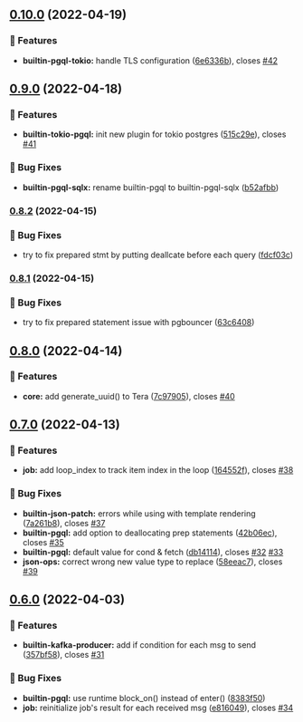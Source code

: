 ## [0.10.0](https://github.com/bzrl-apps/flowrunner/compare/v0.9.0...v0.10.0) (2022-04-19)


### 🚀 Features

* **builtin-pgql-tokio:** handle TLS configuration ([6e6336b](https://github.com/bzrl-apps/flowrunner/commit/6e6336b44c90ce466db8c9b128b8931fa11a8436)), closes [#42](https://github.com/bzrl-apps/flowrunner/issues/42)

## [0.9.0](https://github.com/bzrl-apps/flowrunner/compare/v0.8.2...v0.9.0) (2022-04-18)


### 🚀 Features

* **builtin-tokio-pgql:** init new plugin for tokio postgres ([515c29e](https://github.com/bzrl-apps/flowrunner/commit/515c29ea9f62b72d610ee84b29ccaf882c61fb40)), closes [#41](https://github.com/bzrl-apps/flowrunner/issues/41)


### 🐛 Bug Fixes

* **builtin-pgql-sqlx:** rename builtin-pgql to builtin-pgql-sqlx ([b52afbb](https://github.com/bzrl-apps/flowrunner/commit/b52afbbc42d9a68d37c049920839671ea2d1f449))

### [0.8.2](https://github.com/bzrl-apps/flowrunner/compare/v0.8.1...v0.8.2) (2022-04-15)


### 🐛 Bug Fixes

* try to fix prepared stmt by putting deallcate before each query ([fdcf03c](https://github.com/bzrl-apps/flowrunner/commit/fdcf03cfb1136fcfa5a1aa7f21228ae677e3b4a2))

### [0.8.1](https://github.com/bzrl-apps/flowrunner/compare/v0.8.0...v0.8.1) (2022-04-15)


### 🐛 Bug Fixes

* try to fix prepared statement issue with pgbouncer ([63c6408](https://github.com/bzrl-apps/flowrunner/commit/63c6408153cb1fe1d14beb83a9db9112b3ec9e79))

## [0.8.0](https://github.com/bzrl-apps/flowrunner/compare/v0.7.0...v0.8.0) (2022-04-14)


### 🚀 Features

* **core:** add generate_uuid() to Tera ([7c97905](https://github.com/bzrl-apps/flowrunner/commit/7c97905a2085362ccdc719340d8f842ded1c3a7a)), closes [#40](https://github.com/bzrl-apps/flowrunner/issues/40)

## [0.7.0](https://github.com/bzrl-apps/flowrunner/compare/v0.6.0...v0.7.0) (2022-04-13)


### 🚀 Features

* **job:** add loop_index to track item index in the loop ([164552f](https://github.com/bzrl-apps/flowrunner/commit/164552f04d16ee08ffcc6425a6afbb363e897dfd)), closes [#38](https://github.com/bzrl-apps/flowrunner/issues/38)


### 🐛 Bug Fixes

* **builtin-json-patch:** errors while using with template rendering ([7a261b8](https://github.com/bzrl-apps/flowrunner/commit/7a261b8a235548118dbd341e559b2647ab4f7cdf)), closes [#37](https://github.com/bzrl-apps/flowrunner/issues/37)
* **builtin-pgql:** add option to deallocating prep statements ([42b06ec](https://github.com/bzrl-apps/flowrunner/commit/42b06ece2c3125c34c95188138beb6a16a65d18b)), closes [#35](https://github.com/bzrl-apps/flowrunner/issues/35)
* **builtin-pgql:** default value for cond & fetch ([db14114](https://github.com/bzrl-apps/flowrunner/commit/db141147382dd730546c182fdb120a714b7956af)), closes [#32](https://github.com/bzrl-apps/flowrunner/issues/32) [#33](https://github.com/bzrl-apps/flowrunner/issues/33)
* **json-ops:** correct wrong new value type to replace ([58eeac7](https://github.com/bzrl-apps/flowrunner/commit/58eeac73dfa189090d60c1ae0630b2116f07b7a8)), closes [#39](https://github.com/bzrl-apps/flowrunner/issues/39)

## [0.6.0](https://github.com/bzrl-apps/flowrunner/compare/v0.5.0...v0.6.0) (2022-04-03)


### 🚀 Features

* **builtin-kafka-producer:** add if condition for each msg to send ([357bf58](https://github.com/bzrl-apps/flowrunner/commit/357bf5842a4d302990143f72722c9be09fa0b2d3)), closes [#31](https://github.com/bzrl-apps/flowrunner/issues/31)


### 🐛 Bug Fixes

* **builtin-pgql:** use runtime block_on() instead of enter() ([8383f50](https://github.com/bzrl-apps/flowrunner/commit/8383f503dcd3d6c585a5f431d40626d28e48abdf))
* **job:** reinitialize job's result for each received msg ([e816049](https://github.com/bzrl-apps/flowrunner/commit/e81604929ee9063b60743e40ed665bbb79b98c4b)), closes [#34](https://github.com/bzrl-apps/flowrunner/issues/34)
